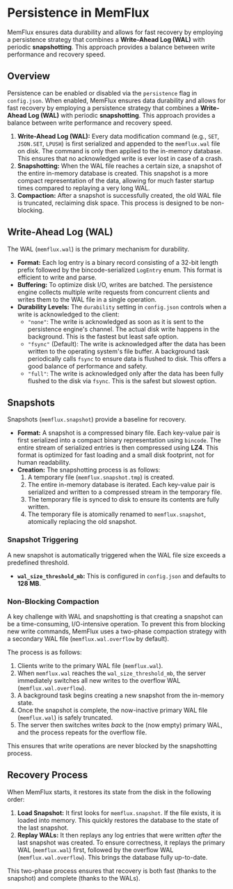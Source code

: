 # Persistence in MemFlux

MemFlux ensures data durability and allows for fast recovery by employing a persistence strategy that combines a **Write-Ahead Log (WAL)** with periodic **snapshotting**. This approach provides a balance between write performance and recovery speed.

## Overview

Persistence can be enabled or disabled via the `persistence` flag in `config.json`. When enabled, MemFlux ensures data durability and allows for fast recovery by employing a persistence strategy that combines a **Write-Ahead Log (WAL)** with periodic **snapshotting**. This approach provides a balance between write performance and recovery speed.

1.  **Write-Ahead Log (WAL):** Every data modification command (e.g., `SET`, `JSON.SET`, `LPUSH`) is first serialized and appended to the `memflux.wal` file on disk. The command is only then applied to the in-memory database. This ensures that no acknowledged write is ever lost in case of a crash.
2.  **Snapshotting:** When the WAL file reaches a certain size, a snapshot of the entire in-memory database is created. This snapshot is a more compact representation of the data, allowing for much faster startup times compared to replaying a very long WAL.
3.  **Compaction:** After a snapshot is successfully created, the old WAL file is truncated, reclaiming disk space. This process is designed to be non-blocking.

## Write-Ahead Log (WAL)

The WAL (`memflux.wal`) is the primary mechanism for durability.

*   **Format:** Each log entry is a binary record consisting of a 32-bit length prefix followed by the bincode-serialized `LogEntry` enum. This format is efficient to write and parse.
*   **Buffering:** To optimize disk I/O, writes are batched. The persistence engine collects multiple write requests from concurrent clients and writes them to the WAL file in a single operation.
*   **Durability Levels:** The `durability` setting in `config.json` controls when a write is acknowledged to the client:
    *   `"none"`: The write is acknowledged as soon as it is sent to the persistence engine's channel. The actual disk write happens in the background. This is the fastest but least safe option.
    *   `"fsync"` (Default): The write is acknowledged after the data has been written to the operating system's file buffer. A background task periodically calls `fsync` to ensure data is flushed to disk. This offers a good balance of performance and safety.
    *   `"full"`: The write is acknowledged only after the data has been fully flushed to the disk via `fsync`. This is the safest but slowest option.

## Snapshots

Snapshots (`memflux.snapshot`) provide a baseline for recovery.

*   **Format:** A snapshot is a compressed binary file. Each key-value pair is first serialized into a compact binary representation using `bincode`. The entire stream of serialized entries is then compressed using **LZ4**. This format is optimized for fast loading and a small disk footprint, not for human readability.
*   **Creation:** The snapshotting process is as follows:
    1.  A temporary file (`memflux.snapshot.tmp`) is created.
    2.  The entire in-memory database is iterated. Each key-value pair is serialized and written to a compressed stream in the temporary file.
    3.  The temporary file is synced to disk to ensure its contents are fully written.
    4.  The temporary file is atomically renamed to `memflux.snapshot`, atomically replacing the old snapshot.

### Snapshot Triggering

A new snapshot is automatically triggered when the WAL file size exceeds a predefined threshold.

*   **`wal_size_threshold_mb`:** This is configured in `config.json` and defaults to **128 MB**.

### Non-Blocking Compaction

A key challenge with WAL and snapshotting is that creating a snapshot can be a time-consuming, I/O-intensive operation. To prevent this from blocking new write commands, MemFlux uses a two-phase compaction strategy with a secondary WAL file (`memflux.wal.overflow` by default).

The process is as follows:

1.  Clients write to the primary WAL file (`memflux.wal`).
2.  When `memflux.wal` reaches the `wal_size_threshold_mb`, the server immediately switches all new writes to the overflow WAL (`memflux.wal.overflow`).
3.  A background task begins creating a new snapshot from the in-memory state.
4.  Once the snapshot is complete, the now-inactive primary WAL file (`memflux.wal`) is safely truncated.
5.  The server then switches writes *back* to the (now empty) primary WAL, and the process repeats for the overflow file.

This ensures that write operations are never blocked by the snapshotting process.

## Recovery Process

When MemFlux starts, it restores its state from the disk in the following order:

1.  **Load Snapshot:** It first looks for `memflux.snapshot`. If the file exists, it is loaded into memory. This quickly restores the database to the state of the last snapshot.
2.  **Replay WALs:** It then replays any log entries that were written *after* the last snapshot was created. To ensure correctness, it replays the primary WAL (`memflux.wal`) first, followed by the overflow WAL (`memflux.wal.overflow`). This brings the database fully up-to-date.

This two-phase process ensures that recovery is both fast (thanks to the snapshot) and complete (thanks to the WALs).
